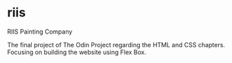 # riis
RIIS Painting Company

The final project of The Odin Project regarding the HTML and CSS chapters.
Focusing on building the website using Flex Box.
